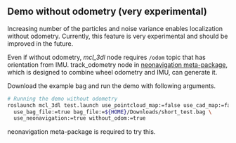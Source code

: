 ## Demo without odometry (very experimental)

Increasing number of the particles and noise variance enables localization without odometry.
Currently, this feature is very experimental and should be improved in the future.

Even if without odometry, *mcl_3dl* node requires `/odom` topic that has orientation from IMU.
track_odometry node in [neonavigation meta-package](https://github.com/at-wat/neonavigation), which is designed to combine wheel odometry and IMU, can generate it.

Download the example bag and run the demo with following arguments.

```.sh
# Running the demo without odometry
roslaunch mcl_3dl test.launch use_pointcloud_map:=false use_cad_map:=false \
  use_bag_file:=true bag_file:=${HOME}/Downloads/short_test.bag \
  use_neonavigation:=true without_odom:=true
```

neonavigation meta-package is required to try this.

